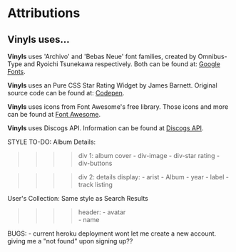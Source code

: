 # Attributions

## Vinyls uses... 
  
**Vinyls** uses 'Archivo' and 'Bebas Neue' font families, created by Omnibus-Type and Ryoichi Tsunekawa respectively. 
Both can be found at: [Google Fonts](https://fonts.google.com/share?selection.family=Archivo%7CBebas%20Neue).

**Vinyls** uses an Pure CSS Star Rating Widget by James Barnett. 
Original source code can be found at: [Codepen](https://codepen.io/jamesbarnett/pen/najzYK).

**Vinyls** uses icons from Font Awesome's free library. 
Those icons and more can be found at [Font Awesome](https://fontawesome.com/).



**Vinyls** uses Discogs API.
Information can be found at [Discogs API](https://www.discogs.com/developers).


STYLE TO-DO:
Album Details:
>>>>div 1: album cover
    - div-image
    - div-star rating
    - div-buttons
    
>>>>div 2: details
    display:
      - arist
      - Album
      - year
      - label
      - track listing
      
User's Collection:
Same style as Search Results
>>>>header:
    - avatar       
    - name  

BUGS:
    - current heroku deployment wont let me create a new account. giving me a "not found" upon signing up??
